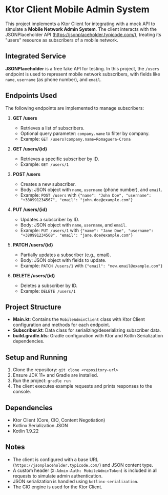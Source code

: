 # Ktor Client Mobile Admin System

This project implements a Ktor Client for integrating with a mock API to simulate a **Mobile Network Admin System**. The client interacts with the JSONPlaceholder API (https://jsonplaceholder.typicode.com/), treating its "users" resource as subscribers of a mobile network.

## Integrated Service

**JSONPlaceholder** is a free fake API for testing. In this project, the `/users` endpoint is used to represent mobile network subscribers, with fields like `name`, `username` (as phone number), and `email`.

## Endpoints Used

The following endpoints are implemented to manage subscribers:

1. **GET /users**
    - Retrieves a list of subscribers.
    - Optional query parameter: `company.name` to filter by company.
    - Example: `GET /users?company.name=Romaguera-Crona`

2. **GET /users/{id}**
    - Retrieves a specific subscriber by ID.
    - Example: `GET /users/1`

3. **POST /users**
    - Creates a new subscriber.
    - Body: JSON object with `name`, `username` (phone number), and `email`.
    - Example: `POST /users` with `{"name": "John Doe", "username": "+380991234567", "email": "john.doe@example.com"}`

4. **PUT /users/{id}**
    - Updates a subscriber by ID.
    - Body: JSON object with `name`, `username`, and `email`.
    - Example: `PUT /users/1` with `{"name": "Jane Doe", "username": "+380991234568", "email": "jane.doe@example.com"}`

5. **PATCH /users/{id}**
    - Partially updates a subscriber (e.g., email).
    - Body: JSON object with fields to update.
    - Example: `PATCH /users/1` with `{"email": "new.email@example.com"}`

6. **DELETE /users/{id}**
    - Deletes a subscriber by ID.
    - Example: `DELETE /users/1`

## Project Structure

- **Main.kt**: Contains the `MobileAdminClient` class with Ktor Client configuration and methods for each endpoint.
- **Subscriber.kt**: Data class for serializing/deserializing subscriber data.
- **build.gradle.kts**: Gradle configuration with Ktor and Kotlin Serialization dependencies.

## Setup and Running

1. Clone the repository: `git clone <repository-url>`
2. Ensure JDK 11+ and Gradle are installed.
3. Run the project: `gradle run`
4. The client executes example requests and prints responses to the console.

## Dependencies

- Ktor Client (Core, CIO, Content Negotiation)
- Kotlinx Serialization JSON
- Kotlin 1.9.22

## Notes

- The client is configured with a base URL (`https://jsonplaceholder.typicode.com/`) and JSON content type.
- A custom header (`X-Admin-Auth: MobileAdminToken`) is included in all requests to simulate admin authentication.
- JSON serialization is handled using `kotlinx-serialization`.
- The CIO engine is used for the Ktor Client.
